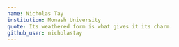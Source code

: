 ```yaml
---
name: Nicholas Tay
institution: Monash University
quote: Its weathered form is what gives it its charm.
github_user: nicholastay
---
```

